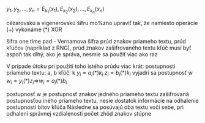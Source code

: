 $y_1, y_2, \dots, y_n = E_{k_1}(x_1), E_{k_2}(x_2), \dots,  E_{k_n}(x_n)$

cézarovskú a vigenerovskú šifru mo%zno upraviť tak, že namiesto operácie (+) vykonáme (*) XOR

šifra one time pad - Vernamova šifra
prúd znakov priameho textu, prúd kľúčov (napríklad z RNG), prúd znakov zašifrovaného textu
kľúč musí byť aspoň tak dlhý, ako je správa, nesmie sa použiť viac ako raz

V prípade útoku pri použití toho istého prúdu viac krát:
postupnosti priameho textu: a, b
kľúč: k
$y_i = a_i (*)k_i$
$z_i = b_i (*) k_i$
vyjadrí sa postupnosť w
$w_i = y_i (*)z_i$=>$w_i = a_i (*)b_i$

postupnosť w je postupnosť znakov jedného priameho textu zašifrovaná postupnosťou iného priameho textu, nesie dostatok informácie na odhalenie postupnosti bitov kľúča
Následne sa posúvajú oba textu voči sebe, pri odhalení správnej vzdialenosti počet zhôd znakov stúpne